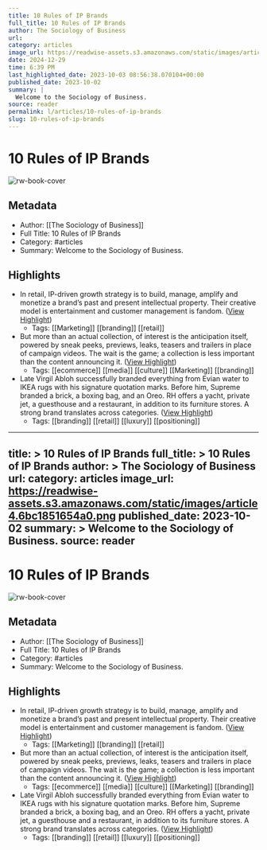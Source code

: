 ```yaml
---
title: 10 Rules of IP Brands
full_title: 10 Rules of IP Brands
author: The Sociology of Business
url: 
category: articles
image_url: https://readwise-assets.s3.amazonaws.com/static/images/article4.6bc1851654a0.png
date: 2024-12-29
time: 6:39 PM
last_highlighted_date: 2023-10-03 08:56:38.070104+00:00
published_date: 2023-10-02
summary: |
  Welcome to the Sociology of Business.
source: reader
permalink: l/articles/10-rules-of-ip-brands
slug: 10-rules-of-ip-brands
---
```

# 10 Rules of IP Brands

![rw-book-cover](https://readwise-assets.s3.amazonaws.com/static/images/article4.6bc1851654a0.png)

## Metadata
- Author: [[The Sociology of Business]]
- Full Title: 10 Rules of IP Brands
- Category: #articles
- Summary: Welcome to the Sociology of Business.

## Highlights
- In retail, IP-driven growth strategy is to build, manage, amplify and monetize a brand’s past and present intellectual property. Their creative model is entertainment and customer management is fandom. ([View Highlight](https://read.readwise.io/read/01hbtbxxyen2b83byj3x3js0pz))
    - Tags: [[Marketing]] [[branding]] [[retail]] 
- But more than an actual collection, of interest is the anticipation itself, powered by sneak peeks, previews, leaks, teasers and trailers in place of campaign videos. The wait is the game; a collection is less important than the content announcing it. ([View Highlight](https://read.readwise.io/read/01hbtbz75ys3gd89ths1jxzap9))
    - Tags: [[ecommerce]] [[media]] [[culture]] [[Marketing]] [[branding]] 
- Late Virgil Abloh successfully branded everything from Evian water to IKEA rugs with his signature quotation marks. Before him, Supreme branded a brick, a boxing bag, and an Oreo. RH offers a yacht, private jet, a guesthouse and a restaurant, in addition to its furniture stores. A strong brand translates across categories. ([View Highlight](https://read.readwise.io/read/01hbtc1sw9rhtc2p8xkrpwgn3t))
    - Tags: [[branding]] [[retail]] [[luxury]] [[positioning]] 


---
title: >
  10 Rules of IP Brands
full_title: >
  10 Rules of IP Brands
author: >
  The Sociology of Business
url: 
category: articles
image_url: https://readwise-assets.s3.amazonaws.com/static/images/article4.6bc1851654a0.png
published_date: 2023-10-02
summary: >
  Welcome to the Sociology of Business.
source: reader
---
# 10 Rules of IP Brands

![rw-book-cover](https://readwise-assets.s3.amazonaws.com/static/images/article4.6bc1851654a0.png)

## Metadata
- Author: [[The Sociology of Business]]
- Full Title: 10 Rules of IP Brands
- Category: #articles
- Summary: Welcome to the Sociology of Business.

## Highlights
- In retail, IP-driven growth strategy is to build, manage, amplify and monetize a brand’s past and present intellectual property. Their creative model is entertainment and customer management is fandom. ([View Highlight](https://read.readwise.io/read/01hbtbxxyen2b83byj3x3js0pz))
    - Tags: [[Marketing]] [[branding]] [[retail]] 
- But more than an actual collection, of interest is the anticipation itself, powered by sneak peeks, previews, leaks, teasers and trailers in place of campaign videos. The wait is the game; a collection is less important than the content announcing it. ([View Highlight](https://read.readwise.io/read/01hbtbz75ys3gd89ths1jxzap9))
    - Tags: [[ecommerce]] [[media]] [[culture]] [[Marketing]] [[branding]] 
- Late Virgil Abloh successfully branded everything from Evian water to IKEA rugs with his signature quotation marks. Before him, Supreme branded a brick, a boxing bag, and an Oreo. RH offers a yacht, private jet, a guesthouse and a restaurant, in addition to its furniture stores. A strong brand translates across categories. ([View Highlight](https://read.readwise.io/read/01hbtc1sw9rhtc2p8xkrpwgn3t))
    - Tags: [[branding]] [[retail]] [[luxury]] [[positioning]] 


